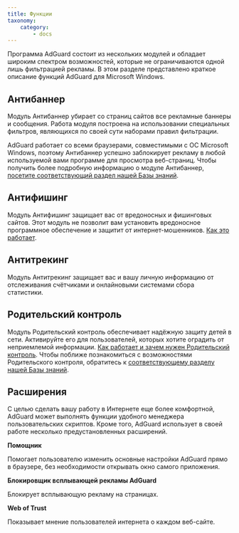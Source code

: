 ```yaml
---
title: Функции
taxonomy:
    category:
        - docs
---
```


Программа AdGuard состоит из нескольких модулей и обладает широким спектром возможностей, которые не ограничиваются одной лишь фильтрацией рекламы. В этом разделе представлено краткое описание функций AdGuard для Microsoft Windows.

## Антибаннер ##

Модуль Антибаннер убирает со страниц сайтов все рекламные баннеры и сообщения. Работа модуля построена на использовании специальных фильтров, являющихся по своей сути наборами правил фильтрации.

AdGuard работает со всеми браузерами, совместимыми с ОС Microsoft Windows, поэтому Антибаннер успешно заблокирует рекламу в любой используемой вами программе для просмотра веб-страниц. Чтобы получить более подробную информацию о модуле Антибаннер, [посетите соответствующий раздел нашей Базы знаний](http://kb.adguard.com/ru/windows/features/ad-blocker).

## Антифишинг ##

Модуль Антифишинг защищает вас от вредоносных и фишинговых сайтов. Этот модуль не позволит вам установить вредоносное программное обеспечение и защитит от интернет-мошенников. [Как это работает](https://adguard.com/ru/how-malware-blocked.html).

## Антитрекинг ##

Модуль Антитрекинг защищает вас и вашу личную информацию от отслеживания счётчиками и онлайновыми системами сбора статистики.

## Родительский контроль ##

Модуль Родительский контроль обеспечивает надёжную защиту детей в сети. Активируйте его для пользователей, которых хотите оградить от неприемлемой информации. [Как работает и зачем нужен Родительский контроль](https://adguard.com/ru/adguard-parental-control.html). Чтобы поближе познакомиться с возможностями Родительского контроля, обратитесь к [соответствующему разделу нашей Базы знаний](http://kb.adguard.com/ru/windows/features/parental-control).

## Расширения ##

С целью сделать вашу работу в Интернете еще более комфортной, AdGuard может выполнять функции удобного менеджера пользовательских скриптов. Кроме того, AdGuard использует в своей работе несколько предустановленных расширений. 

**Помощник**

Помогает пользователю изменить основные настройки AdGuard прямо в браузере, без необходимости открывать окно самого приложения.

**Блокировщик всплывающей рекламы AdGuard**

Блокирует всплывающую рекламу на страницах.

**Web of Trust**

Показывает мнение пользователей интернета о каждом веб-сайте.



